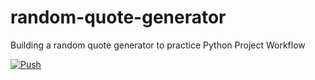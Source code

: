 # random-quote-generator
Building a random quote generator to practice Python Project Workflow

[![Push](https://github.com/muditmathur11/random-quote-generator/actions/workflows/branch.yaml/badge.svg)](https://github.com/muditmathur11/random-quote-generator/actions/workflows/branch.yaml)

